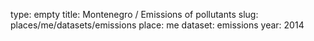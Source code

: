 type: empty
title: Montenegro / Emissions of pollutants
slug: places/me/datasets/emissions
place: me
dataset: emissions
year: 2014
